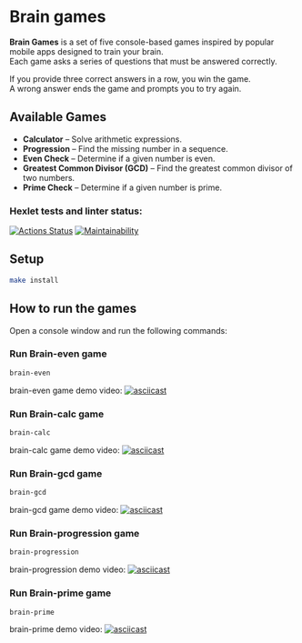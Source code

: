 # Brain games

**Brain Games** is a set of five console-based games inspired by popular mobile apps designed to train your brain.  
Each game asks a series of questions that must be answered correctly.  

If you provide three correct answers in a row, you win the game.  
A wrong answer ends the game and prompts you to try again.  

## Available Games

- **Calculator** – Solve arithmetic expressions.  
- **Progression** – Find the missing number in a sequence.  
- **Even Check** – Determine if a given number is even.  
- **Greatest Common Divisor (GCD)** – Find the greatest common divisor of two numbers.  
- **Prime Check** – Determine if a given number is prime.  

### Hexlet tests and linter status:

[![Actions Status](https://github.com/albezver/qa-auto-engineer-javascript-project-44/actions/workflows/hexlet-check.yml/badge.svg)](https://github.com/albezver/qa-auto-engineer-javascript-project-44/actions)
[![Maintainability](https://api.codeclimate.com/v1/badges/9cbae219707e15726ad5/maintainability)](https://codeclimate.com/github/albezver/qa-auto-engineer-javascript-project-44/maintainability)

## Setup
```bash
make install
```

## How to run the games

Open a console window and run the following commands:

### Run Brain-even game

```bash
brain-even
```

brain-even game demo video:
[![asciicast](https://asciinema.org/a/E9uBHKY9gcgvImq99DLlGRPcy.svg)](https://asciinema.org/a/E9uBHKY9gcgvImq99DLlGRPcy)

### Run Brain-calc game

```bash
brain-calc
```

brain-calc game demo video:
[![asciicast](https://asciinema.org/a/ryQ7KpqWzr1zFgFR7qdOuSPgF.svg)](https://asciinema.org/a/ryQ7KpqWzr1zFgFR7qdOuSPgF)

### Run Brain-gcd game

```bash
brain-gcd
```

brain-gcd game demo video:
[![asciicast](https://asciinema.org/a/fU4O6ncEFW9G54rsoXNFlabdB.svg)](https://asciinema.org/a/fU4O6ncEFW9G54rsoXNFlabdB)

### Run Brain-progression game

```bash
brain-progression
```

brain-progression demo video:
[![asciicast](https://asciinema.org/a/RyTa82uJAAfnHbJpClZvnCO3n.svg)](https://asciinema.org/a/RyTa82uJAAfnHbJpClZvnCO3n)

### Run Brain-prime game

```bash
brain-prime
```

brain-prime demo video:
[![asciicast](https://asciinema.org/a/Bn9clwVB7SkYDNVlqSR1j4WeP.svg)](https://asciinema.org/a/Bn9clwVB7SkYDNVlqSR1j4WeP)
